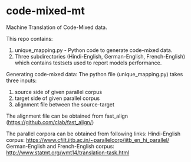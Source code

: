 # code-mixed-mt
Machine Translation of Code-Mixed data.

This repo contains:
1. unique_mapping.py - Python code to generate code-mixed data.
2. Three subdirectories (Hindi-English, German-English, French-English) which contains testsets used to report models performance.

Generating code-mixed data:
The python file (unique_mapping.py) takes three inputs:
  1. source side of given parallel corpus
  2. target side of given parallel corpus
  3. alignment file between the source-target
  
 The alignment file can be obtained from fast_align (https://github.com/clab/fast_align/)
 
 The parallel corpora can be obtained from following links:
 Hindi-English corpus: https://www.cfilt.iitb.ac.in/~parallelcorp/iitb_en_hi_parallel/
 German-English and French-English corpus: http://www.statmt.org/wmt14/translation-task.html
